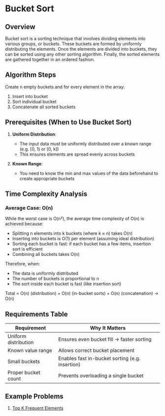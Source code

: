 # Bucket Sort

## Overview

Bucket sort is a sorting technique that involves dividing elements into various groups, or buckets. These buckets are formed by uniformly distributing the elements. Once the elements are divided into buckets, they can be sorted using any other sorting algorithm. Finally, the sorted elements are gathered together in an ordered fashion.

## Algorithm Steps

Create n empty buckets and for every element in the array:

1. Insert into bucket
2. Sort individual bucket
3. Concatenate all sorted buckets

## Prerequisites (When to Use Bucket Sort)

1. **Uniform Distribution**:
   - The input data must be uniformly distributed over a known range (e.g. [0, 1) or [0, k])
   - This ensures elements are spread evenly across buckets

2. **Known Range**:
   - You need to know the min and max values of the data beforehand to create appropriate buckets

## Time Complexity Analysis

### Average Case: O(n)

While the worst case is O(n²), the average time complexity of O(n) is achieved because:

- Splitting n elements into k buckets (where k ≈ n) takes O(n)
- Inserting into buckets is O(1) per element (assuming ideal distribution)
- Sorting each bucket is fast: if each bucket has a few items, insertion sort is efficient
- Combining all buckets takes O(n)

Therefore, when:

- The data is uniformly distributed
- The number of buckets is proportional to n
- The sort inside each bucket is fast (like insertion sort)

Total = O(n) (distribution) + O(n) (in-bucket sorts) + O(n) (concatenation) → O(n)

## Requirements Table

| Requirement          | Why It Matters                                  |
| -------------------- | ----------------------------------------------- |
| Uniform distribution | Ensures even bucket fill → faster sorting       |
| Known value range    | Allows correct bucket placement                 |
| Small buckets        | Enables fast in-bucket sorting (e.g. insertion) |
| Proper bucket count  | Prevents overloading a single bucket            |

## Example Problems

1. [Top K Frequent Elements](https://leetcode.com/problems/top-k-frequent-elements/description/)
